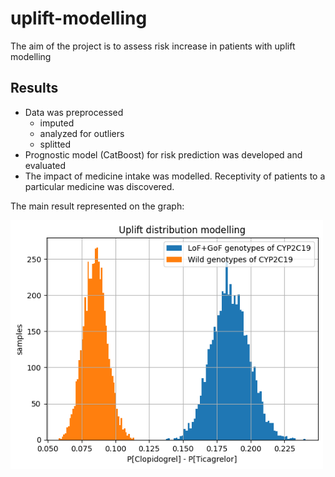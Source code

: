 # uplift-modelling

The aim of the project is to assess risk increase in patients with uplift modelling

## Results
- Data was preprocessed
    - imputed
    - analyzed for outliers
    - splitted 
- Prognostic model (CatBoost) for risk prediction was developed and evaluated
- The impact of medicine intake was modelled. Receptivity of patients to a particular medicine was discovered.

The main result represented on the graph:
<div>
<img src="./data/main_result.png" width="500"/>
</div>
